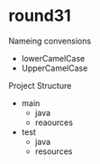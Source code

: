 # round31

Nameing convensions
- lowerCamelCase
- UpperCamelCase

Project Structure
- main
  - java
  - reaources
- test
  - java
  - resources
 
    
